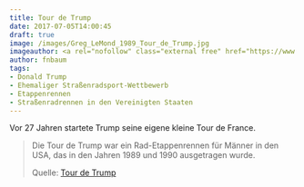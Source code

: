 ```yaml
---
title: Tour de Trump
date: 2017-07-05T14:00:45
draft: true
image: /images/Greg_LeMond_1989_Tour_de_Trump.jpg
imageauthor: <a rel="nofollow" class="external free" href="https://www.flickr.com/people/small_realm/">https://www.flickr.com/people/small_realm/</a>
author: fnbaum
tags:
- Donald Trump
- Ehemaliger Straßenradsport-Wettbewerb
- Etappenrennen
- Straßenradrennen in den Vereinigten Staaten
---
```


Vor 27 Jahren startete Trump seine eigene kleine Tour de France.

> Die Tour de Trump war ein Rad-Etappenrennen für Männer in den USA, das in den
> Jahren 1989 und 1990 ausgetragen wurde.
>
> Quelle: [Tour de Trump](https://de.wikipedia.org/wiki/Tour_de_Trump)
